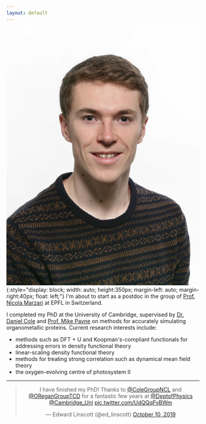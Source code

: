 ```yaml
---
layout: default 
---
```


![face](./assets/el_mugshot.jpg){:style="display: block; width: auto; height:350px; margin-left: auto; margin-right:40px; float: left;"}
I'm about to start as a postdoc in the group of [Prof. Nicola Marzari](https://people.epfl.ch/nicola.marzari) at EPFL in Switzerland. 

I completed my PhD at the University of Cambridge, supervised by [Dr. Daniel Cole](https://blogs.ncl.ac.uk/danielcole/) and [Prof. Mike Payne](http://www.tcm.phy.cam.ac.uk/profiles/mcp1/) on methods for accurately simulating organometallic proteins. Current research interests include:
   * methods such as DFT + U and Koopman's-compliant functionals for addressing errors in density functional theory
   * linear-scaling density functional theory
   * methods for treating strong correlation such as dynamical mean field theory
   * the oxygen-evolving centre of photosystem II

***

<center>
<blockquote class="twitter-tweet"><p lang="en" dir="ltr">I have finished my PhD! Thanks to <a href="https://twitter.com/ColeGroupNCL?ref_src=twsrc%5Etfw">@ColeGroupNCL</a> and <a href="https://twitter.com/OReganGroupTCD?ref_src=twsrc%5Etfw">@OReganGroupTCD</a> for a fantastic few years at <a href="https://twitter.com/DeptofPhysics?ref_src=twsrc%5Etfw">@DeptofPhysics</a> <a href="https://twitter.com/Cambridge_Uni?ref_src=twsrc%5Etfw">@Cambridge_Uni</a> <a href="https://t.co/UdQQqFvBWm">pic.twitter.com/UdQQqFvBWm</a></p>&mdash; Edward Linscott (@ed_linscott) <a href="https://twitter.com/ed_linscott/status/1182320380754759680?ref_src=twsrc%5Etfw">October 10, 2019</a></blockquote> <script async src="https://platform.twitter.com/widgets.js" charset="utf-8"></script>
</center>